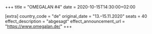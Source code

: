 +++
title = "OMEGALAN #4"
date = 2020-10-15T14:30:00+02:00

[extra]
country_code = "de"
original_date = "13.–15.11.2020"
seats = 40
effect_description = "abgesagt"
effect_announcement_url = "https://www.omegalan.de/"
+++
